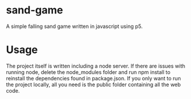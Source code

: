 # sand-game
A simple falling sand game written in javascript using p5.

# Usage
The project itself is written including a node server. If there are issues with running node, delete the node_modules folder and run npm install to reinstall the dependencies found in package.json. If you only want to run the project locally, all you need is the public folder containing all the web code.
